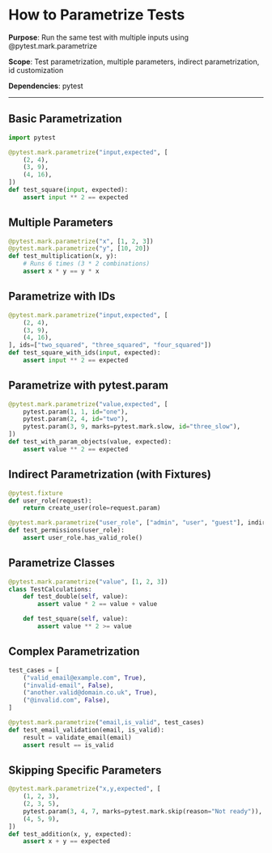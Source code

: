 # How to Parametrize Tests

**Purpose**: Run the same test with multiple inputs using @pytest.mark.parametrize

**Scope**: Test parametrization, multiple parameters, indirect parametrization, id customization

**Dependencies**: pytest

---

## Basic Parametrization

```python
import pytest

@pytest.mark.parametrize("input,expected", [
    (2, 4),
    (3, 9),
    (4, 16),
])
def test_square(input, expected):
    assert input ** 2 == expected
```

## Multiple Parameters

```python
@pytest.mark.parametrize("x", [1, 2, 3])
@pytest.mark.parametrize("y", [10, 20])
def test_multiplication(x, y):
    # Runs 6 times (3 * 2 combinations)
    assert x * y == y * x
```

## Parametrize with IDs

```python
@pytest.mark.parametrize("input,expected", [
    (2, 4),
    (3, 9),
    (4, 16),
], ids=["two_squared", "three_squared", "four_squared"])
def test_square_with_ids(input, expected):
    assert input ** 2 == expected
```

## Parametrize with pytest.param

```python
@pytest.mark.parametrize("value,expected", [
    pytest.param(1, 1, id="one"),
    pytest.param(2, 4, id="two"),
    pytest.param(3, 9, marks=pytest.mark.slow, id="three_slow"),
])
def test_with_param_objects(value, expected):
    assert value ** 2 == expected
```

## Indirect Parametrization (with Fixtures)

```python
@pytest.fixture
def user_role(request):
    return create_user(role=request.param)

@pytest.mark.parametrize("user_role", ["admin", "user", "guest"], indirect=True)
def test_permissions(user_role):
    assert user_role.has_valid_role()
```

## Parametrize Classes

```python
@pytest.mark.parametrize("value", [1, 2, 3])
class TestCalculations:
    def test_double(self, value):
        assert value * 2 == value + value

    def test_square(self, value):
        assert value ** 2 >= value
```

## Complex Parametrization

```python
test_cases = [
    ("valid_email@example.com", True),
    ("invalid-email", False),
    ("another.valid@domain.co.uk", True),
    ("@invalid.com", False),
]

@pytest.mark.parametrize("email,is_valid", test_cases)
def test_email_validation(email, is_valid):
    result = validate_email(email)
    assert result == is_valid
```

## Skipping Specific Parameters

```python
@pytest.mark.parametrize("x,y,expected", [
    (1, 2, 3),
    (2, 3, 5),
    pytest.param(3, 4, 7, marks=pytest.mark.skip(reason="Not ready")),
    (4, 5, 9),
])
def test_addition(x, y, expected):
    assert x + y == expected
```
